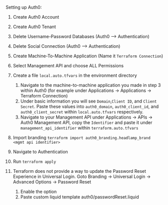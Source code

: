 Setting up Auth0: 

1. Create Auth0 Account

2. Create Auth0 Tenant

3. Delete Username-Password Databases (Auth0 --> Authentication)

4. Delete Social Connection (Auth0 --> Authentication)

5. Create Machine-To-Machine Application (Name it `Terraform Connection`)

6. Select Management API and choose ALL Permissions

7. Create a file `local.auto.tfvars` in the environment directory
   1. Navigate to the machine-to-machine application you made in step 3 within Auth0 (for example under Applications -> Applications -> Terraform Connection)
   2. Under basic information you will see `Domain`,`Client ID`, and `Client Secret`. Paste these values into `auth0_domain`, `auth0_client_id`, and `auth0_client_secret` within `local.auto.tfvars` respectively.
   3. Navigate to your Management API under Applications -> APIs -> Auth0 Management API, copy the `Identifier` and paste it under `management_api_identifier` within `terraform.auto.tfvars`

8. Import branding `terraform import auth0_branding.headlamp_brand <mgmt api identifier>`

9. Navigate to Authentication

10. Run `terraform apply`

11. Terraform does not provide a way to update the Password Reset Experience in Universal Login. Goto Branding -> Universal Login -> Advanced Options -> Password Reset
    1. Enable the option 
    2. Paste custom liquid template auth0/passwordReset.liquid
